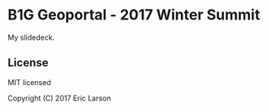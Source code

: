 # B1G Geoportal - 2017 Winter Summit

My slidedeck.

## License

MIT licensed

Copyright (C) 2017 Eric Larson
